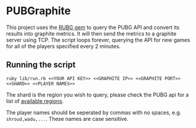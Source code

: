 # PUBGraphite

This project uses the [RUBG gem](https://github.com/dor-edras/RUBG) to query the PUBG API and convert its results into graphite metrics. It will then send the metrics to a graphite server using TCP. The script loops forever, querying the API for new games for all of the players specified every 2 minutes.

## Running the script
```
ruby lib/run.rb <<YOUR API KEY>> <<GRAPHITE IP>> <<GRAPHITE PORT>> <<SHARD>> <<PLAYER NAMES>>
```

The shard is the region you wish to query, please check the PUBG api for a list of [available regions](https://documentation.playbattlegrounds.com/en/making-requests.html#regions).

The player names should be seperated by commas with no spaces, e.g. `shroud,wadu,...`. These names are case sensitive.

